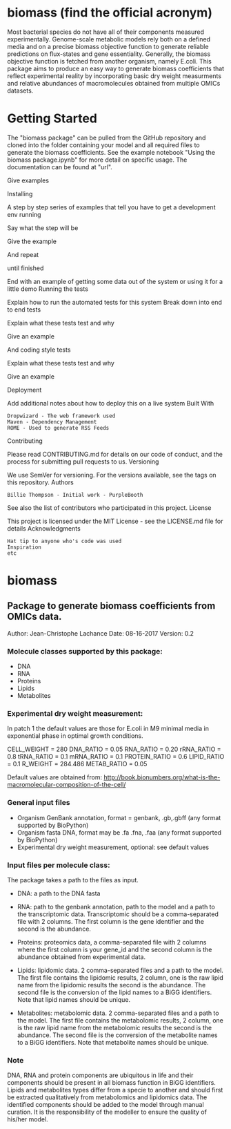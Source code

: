 # biomass (find the official acronym)

Most bacterial species do not have all of their components measured experimentally. Genome-scale metabolic models rely both on a defined media and on a precise biomass objective function to generate reliable predictions on flux-states and gene essentiality. Generally, the biomass objective function is fetched from another organism, namely E.coli. This package aims to produce an easy way to generate biomass coefficients that reflect experimental reality by incorporating basic dry weight measurments and relative abundances of macromolecules obtained from multiple OMICs datasets. 

# Getting Started

The "biomass package" can be pulled from the GitHub repository and cloned into the folder containing your model and all required files to generate the biomass coefficients. See the example notebook "Using the biomass package.ipynb" for more detail on specific usage. The documentation can be found at "url".

Give examples

Installing

A step by step series of examples that tell you have to get a development env running

Say what the step will be

Give the example

And repeat

until finished

End with an example of getting some data out of the system or using it for a little demo
Running the tests

Explain how to run the automated tests for this system
Break down into end to end tests

Explain what these tests test and why

Give an example

And coding style tests

Explain what these tests test and why

Give an example

Deployment

Add additional notes about how to deploy this on a live system
Built With

    Dropwizard - The web framework used
    Maven - Dependency Management
    ROME - Used to generate RSS Feeds

Contributing

Please read CONTRIBUTING.md for details on our code of conduct, and the process for submitting pull requests to us.
Versioning

We use SemVer for versioning. For the versions available, see the tags on this repository.
Authors

    Billie Thompson - Initial work - PurpleBooth

See also the list of contributors who participated in this project.
License

This project is licensed under the MIT License - see the LICENSE.md file for details
Acknowledgments

    Hat tip to anyone who's code was used
    Inspiration
    etc



# biomass
## Package to generate biomass coefficients from OMICs data.

Author: Jean-Christophe Lachance
Date: 08-16-2017
Version: 0.2



### Molecule classes supported by this package:
- DNA
- RNA
- Proteins
- Lipids
- Metabolites

### Experimental dry weight measurement:
In patch 1 the default values are those for E.coli in M9 minimal media in exponential phase in optimal growth conditions.

CELL_WEIGHT = 280
DNA_RATIO = 0.05
RNA_RATIO = 0.20
rRNA_RATIO = 0.8
tRNA_RATIO = 0.1
mRNA_RATIO = 0.1
PROTEIN_RATIO = 0.6
LIPID_RATIO = 0.1
R_WEIGHT = 284.486
METAB_RATIO = 0.05

Default values are obtained from:
http://book.bionumbers.org/what-is-the-macromolecular-composition-of-the-cell/

### General input files

- Organism GenBank annotation, format = genbank, .gb,.gbff (any format supported by BioPython)
- Organism fasta DNA, format may be .fa .fna, .faa (any format supported by BioPython)
- Experimental dry weight measurement, optional: see default values

### Input files per molecule class:
The package takes a path to the files as input.

- DNA: a path to the DNA fasta

- RNA: path to the genbank annotation, path to the model and a path to the transcriptomic data. Transcriptomic should be a comma-separated file with 2 columns. The first column is the gene identifier and the second is the abundance.

- Proteins: proteomics data, a comma-separated file with 2 columns where the first column is your gene_id and the second column is the abundance obtained from experimental data.

- Lipids: lipidomic data. 2 comma-separated files and a path to the model. The first file contains the lipidomic results, 2 column, one is the raw lipid name from the lipidomic results the second is the abundance. The second file is the conversion of the lipid names to a BiGG identifiers. Note that lipid names should be unique. 

- Metabolites: metabolomic data. 2 comma-separated files and a path to the model. The first file contains the metabolomic results, 2 column, one is the raw lipid name from the metabolomic results the second is the abundance. The second file is the conversion of the metabolite names to a BiGG identifiers. Note that metabolite names should be unique. 

### Note

DNA, RNA and protein components are ubiquitous in life and their components should be present in all biomass function in BiGG identifiers.
Lipids and metabolites types differ from a specie to another and should first be extracted qualitatively from metabolomics and lipidomics data. The identified components should be added to the model through manual curation. It is the responsibility of the modeller to ensure the quality of his/her model. 



